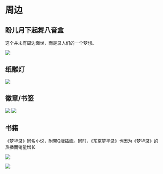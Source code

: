 # 周边

## 盼儿月下起舞八音盒

这个并未有周边面世，而是录人们的一个梦想。

![](/image/xianxi/paner-2.gif)



## 纸雕灯

![](/image/xianxi/zdd-2.jpg)



## 徽章/书签

![](/image/xianxi/huizhang.jpg)
![](/image/xianxi/shuqian.jpg)



## 书籍

《梦华录》同名小说，附带Q版插画。同时，《东京梦华录》也因为《梦华录》的热播而销量增长

![](/image/xianxi/book.jpg)

![](/image/xianxi/book-2.jpg)

